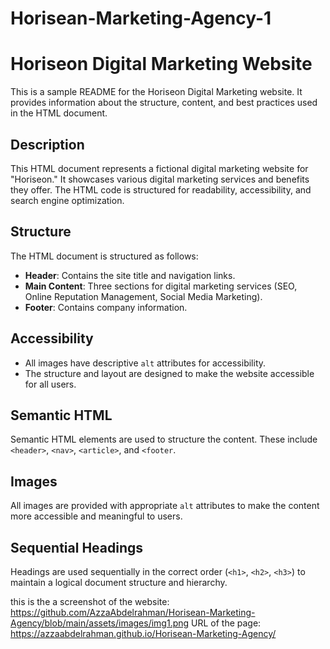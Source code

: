 # Horisean-Marketing-Agency-1

# Horiseon Digital Marketing Website

This is a sample README for the Horiseon Digital Marketing website. It provides information about the structure, content, and best practices used in the HTML document.

## Description

This HTML document represents a fictional digital marketing website for "Horiseon." It showcases various digital marketing services and benefits they offer. The HTML code is structured for readability, accessibility, and search engine optimization.

## Structure

The HTML document is structured as follows:

- **Header**: Contains the site title and navigation links.
- **Main Content**: Three sections for digital marketing services (SEO, Online Reputation Management, Social Media Marketing).
- **Footer**: Contains company information.


## Accessibility

- All images have descriptive `alt` attributes for accessibility.
- The structure and layout are designed to make the website accessible for all users.

## Semantic HTML

Semantic HTML elements are used to structure the content. These include `<header>`, `<nav>`, `<article>`, and `<footer`.

## Images

All images are provided with appropriate `alt` attributes to make the content more accessible and meaningful to users.

## Sequential Headings

Headings are used sequentially in the correct order (`<h1>`, `<h2>`, `<h3>`) to maintain a logical document structure and hierarchy.



this is the a screenshot of the website: https://github.com/AzzaAbdelrahman/Horisean-Marketing-Agency/blob/main/assets/images/img1.png
URL of the page: https://azzaabdelrahman.github.io/Horisean-Marketing-Agency/
